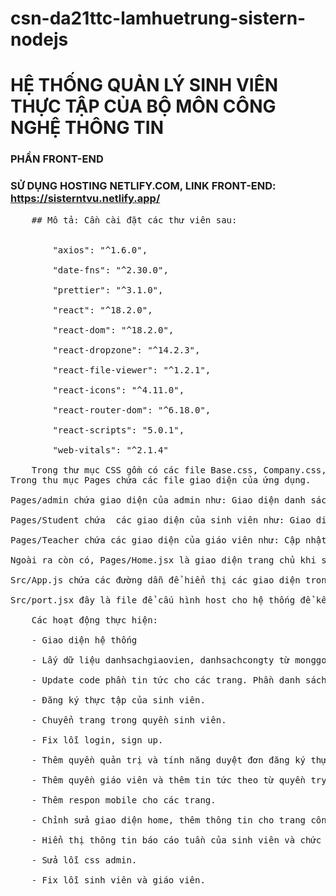 # csn-da21ttc-lamhuetrung-sistern-nodejs
# HỆ THỐNG QUẢN LÝ SINH VIÊN THỰC TẬP CỦA BỘ MÔN CÔNG NGHỆ THÔNG TIN <br>
### PHẦN FRONT-END
### SỬ DỤNG HOSTING NETLIFY.COM, LINK FRONT-END: https://sisterntvu.netlify.app/
  <pre>
    ## Mô tả: Cần cài đặt các thư viên sau: <br>
        
        "axios": "^1.6.0",<br>
        "date-fns": "^2.30.0",<br>
        "prettier": "^3.1.0",<br>
        "react": "^18.2.0",<br>
        "react-dom": "^18.2.0",<br>
        "react-dropzone": "^14.2.3",<br>
        "react-file-viewer": "^1.2.1",<br>
        "react-icons": "^4.11.0",<br>
        "react-router-dom": "^6.18.0",<br>
        "react-scripts": "5.0.1",<br>
        "web-vitals": "^2.1.4"<br>
    Trong thư mục CSS gồm có các file Base.css, Company.css, Login.css,  Responsive.css, Student.css, Teacher.css, Admin.css được sự dụng để định dạng và trang trí nội dung của giao diện ứng dụng.
Trong thu mục Pages chứa các file giao diện của ứng dụng.<br>
Pages/admin chứa giao diện của admin như: Giao diện danh sách công ty (Congty.jsx), giao diện đợt thực tập (dotthuctap.jsx), giao diện giáo viên (giaovien.jsx), giao diện quản lý đợt thực tập (quanlydotthuctap.jsx), giao diện quản lý thực tập (quanlythuctap.jsx), giao diện danh sách sinh viên (sinhvien.jsx), giao diện thêm công ty (themcongty.jsx), giao diện thêm dữ liệu đợt thực tập (themdulieudotthuctap.jsx), giao diện chi tiết đơn đăng ký (thongtindangky.jsx), giao diện tin tức (tintuc.jsx).<br>
Pages/Student chứa  các giao diện của sinh viên như: Giao diện đơn đăng ký (dondangky.jsx), giao diện thực tập (thuctap.jsx), giao diện tin tức (tintuc.jsx).<br>
Pages/Teacher chứa các giao diện của giáo viên như: Cập nhật thông tin (dangkythongtin.jsx), theo dõi thực tập (quanlythuctap.jsx), giao diện danh sách sinh viên (sinhvien.jsx), giao diện chi tiết đơn đăng ký (thongtindangky.jsx), giao diện xem báo cáo (xembaocao.jsx), giao diện tin tức (tintuc.jsx).<br>
Ngoài ra còn có, Pages/Home.jsx là giao diện trang chủ khi sử dụng ứng dụng, Pages/Login.jsx là giao diện đăng nhập/đăng ký của ứng dụng và Pages/xulylogin.jsx là giao diện xử lý quá trình đăng nhập. <br>
Src/App.js chứa các đường dẫn để hiển thị các giao diện trong Pages.<br>
Src/port.jsx đây là file để cấu hình host cho hệ thống để kết nối với back-end.<br>
    Các hoạt động thực hiện: <br>
    - Giao diện hệ thống <br>
    - Lấy dữ liệu danhsachgiaovien, danhsachcongty từ monggoDB bằng axios. <br>
    - Update code phần tin tức cho các trang. Phần danh sách cán bộ hướng dẫn, danh sách công ty cho sinh viên <br>
    - Đăng ký thực tập của sinh viên.<br>
    - Chuyển trang trong quyền sinh viên.<br>
    - Fix lỗi login, sign up.<br>
    - Thêm quyền quản trị và tính năng duyệt đơn đăng ký thực tập.<br>
    - Thêm quyền giáo viên và thêm tin tức theo từ quyền try cập. <br>
    - Thêm respon mobile cho các trang.<br>
    - Chỉnh sửa giao diện home, thêm thông tin cho trang công ty - thực tập - sinh viên, chỉnh sửa logic đăng ký thực tập với công ty, chức năng thêm file báo cáo của sinh viên.<br>
    - Hiển thị thông tin báo cáo tuần của sinh viên và chức năng tải file báo cáo về máy.<br>
    - Sửa lỗi css admin.<br>
    - Fix lỗi sinh viên và giáo viên.<br>

    
    


